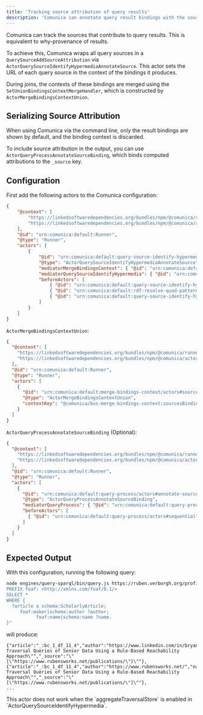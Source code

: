 ```yaml
---
title: 'Tracking source attribution of query results'
description: 'Comunica can annotate query result bindings with the sources used to produced these bindings.'
---
```


Comunica can track the sources that contribute to query results. This is equivalent to why-provenance of results.

To achieve this, Comunica wraps all query sources in a `QuerySourceAddSourceAttribution` via `ActorQuerySourceIdentifyHypermediaAnnotateSource`. This actor sets the URL of each query source in the context of the bindings it produces.

During joins, the contexts of these bindings are merged using the `SetUnionBindingsContextMergeHandler`, which is constructed by `ActorMergeBindingsContextUnion`.

## Serializing Source Attribution

When using Comunica via the command line, only the result bindings are shown by default, and the binding context is discarded.

To include source attribution in the output, you can use `ActorQueryProcessAnnotateSourceBinding`, which binds computed attributions to the `_source` key.

## Configuration

First add the following actors to the Comunica configuration:

```json
{
    "@context": [
        "https://linkedsoftwaredependencies.org/bundles/npm/@comunica/runner/^4.0.0/components/context.jsonld",
        "https://linkedsoftwaredependencies.org/bundles/npm/@comunica/actor-query-source-identify-hypermedia-annotate-source/^4.0.0/components/context.jsonld"    
    ],
    "@id": "urn:comunica:default:Runner",
    "@type": "Runner",
    "actors": [ 
        {
            "@id": "urn:comunica:default:query-source-identify-hypermedia/actors#annotate-source",
            "@type": "ActorQuerySourceIdentifyHypermediaAnnotateSource",
            "mediatorMergeBindingsContext": { "@id": "urn:comunica:default:merge-bindings-context/mediators#main" },
            "mediatorQuerySourceIdentifyHypermedia": { "@id": "urn:comunica:default:query-source-identify-hypermedia/mediators#main" },
            "beforeActors": [
                { "@id": "urn:comunica:default:query-source-identify-hypermedia/actors#none" },
                { "@id": "urn:comunica:default:rdf-resolve-quad-pattern/actors#sparql" },
                { "@id": "urn:comunica:default:query-source-identify-hypermedia/actors#qpf" }
            ]
        }
    ]
}
```

`ActorMergeBindingsContextUnion`:

```json
{
  "@context": [
    "https://linkedsoftwaredependencies.org/bundles/npm/@comunica/runner/^4.0.0/components/context.jsonld",
    "https://linkedsoftwaredependencies.org/bundles/npm/@comunica/actor-merge-bindings-context-union/^4.0.0/components/context.jsonld"
  ],
  "@id": "urn:comunica:default:Runner",
  "@type": "Runner",
  "actors": [
    {
      "@id": "urn:comunica:default:merge-bindings-context/actors#source-binding-union",
      "@type": "ActorMergeBindingsContextUnion",
      "contextKey": "@comunica/bus-merge-bindings-context:sourcesBinding"
    }
  ]
}
```

`ActorQueryProcessAnnotateSourceBinding` (Optional):

```json
{
  "@context": [
    "https://linkedsoftwaredependencies.org/bundles/npm/@comunica/runner/^4.0.0/components/context.jsonld",
    "https://linkedsoftwaredependencies.org/bundles/npm/@comunica/actor-query-process-annotate-source-binding/^4.0.0/components/context.jsonld"
  ],
  "@id": "urn:comunica:default:Runner",
  "@type": "Runner",
  "actors": [
    {
      "@id": "urn:comunica:default:query-process/actors#annotate-source-binding",
      "@type": "ActorQueryProcessAnnotateSourceBinding",
      "mediatorQueryProcess": { "@id": "urn:comunica:default:query-process/mediators#main" },
      "beforeActors": [
        { "@id": "urn:comunica:default:query-process/actors#sequential" }
      ]
    }
  ]
}
```

## Expected Output

With this configuration, running the following query:

```bash
node engines/query-sparql/bin/query.js https://ruben.verborgh.org/profile/ https://www.rubensworks.net/publications/ -q "PREFIX schema: <http://schema.org/>
PREFIX foaf: <http://xmlns.com/foaf/0.1/>
SELECT *
WHERE {
  ?article a schema:ScholarlyArticle;
     foaf:maker|schema:author ?author;
           foaf:name|schema:name ?name.
}"
```

will produce:

```text
{"article":"_:bc_1_df_11_4","author":"https://www.linkedin.com/in/bryanelliotttam/","name":"\"Optimizing Traversal Queries of Sensor Data Using a Rule-Based Reachability Approach\"","_source":"\"[\"https://www.rubensworks.net/publications/\"]\""},
{"article":"_:bc_1_df_11_4","author":"https://www.rubensworks.net/","name":"\"Optimizing Traversal Queries of Sensor Data Using a Rule-Based Reachability Approach\"","_source":"\"[\"https://www.rubensworks.net/publications/\"]\""},
...
```

<div class="note">
This actor does not work when the `aggregateTraversalStore` is enabled in `ActorQuerySourceIdentifyHypermedia`.
</div>
